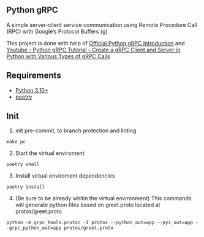 ## Python gRPC

A simple server-client service communication using Remote Procedure Call (RPC) with Google’s Protocol Buffers (g)

This project is done with help of [Official Python gRPC Introduction](https://grpc.io/docs/languages/python/quickstart/) and [Youtube -  Python gRPC Tutorial - Create a gRPC Client and Server in Python with Various Types of gRPC Calls ](https://www.youtube.com/watch?v=WB37L7PjI5k)


## Requirements
* [Python 3.10+](https://www.python.org/downloads/)
* [poetry](https://python-poetry.org/)


## Init

1. init pre-commit, to branch protection and linting
```shell
make pc
```

2. Start the virtual enviroment
```shell
poetry shell
```

3. Install virtual enviroment dependencies
```shell
poetry install
```

4. (Be sure to be already whitin the virtual environment) This commands will generate python files based on greet.proto located at protos/greet.proto
```shell
python -m grpc_tools.protoc -I protos --python_out=app --pyi_out=app --grpc_python_out=app protos/greet.proto
```

